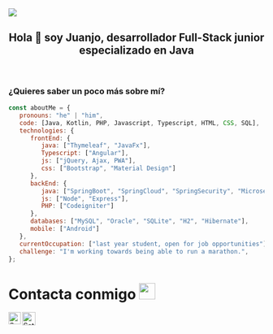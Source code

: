 <img src="https://github.com/jitos86/jitos86/blob/master/hellow.svg"/>


<h2 align="center">Hola 👋 soy Juanjo, desarrollador Full-Stack junior especializado en Java</h2>

</br>
<h3>¿Quieres saber un poco más sobre mí?</h3>

```javascript
const aboutMe = {
   pronouns: "he" | "him",
   code: [Java, Kotlin, PHP, Javascript, Typescript, HTML, CSS, SQL],
   technologies: {
      frontEnd: {
         java: ["Thymeleaf", "JavaFx"],
         Typescript: ["Angular"],
         js: ["jQuery, Ajax, PWA"],
         css: ["Bootstrap", "Material Design"]
      },
      backEnd: {
         java: ["SpringBoot", "SpringCloud", "SpringSecurity", "Microservicios"],
         js: ["Node", "Express"],
         PHP: ["Codeigniter"]
      },
      databases: ["MySQL", "Oracle", "SQLite", "H2", "Hibernate"],
      mobile: ["Android"]
   },
   currentOccupation: ["last year student, open for job opportunities"],
   challenge: "I'm working towards being able to run a marathon.",
};
```

# Contacta conmigo <img src="https://github.com/jitos86/jitos86/blob/master/apreton-manos.gif" height="32px">

<a href="https://www.linkedin.com/in/juan-jos%C3%A9-garc%C3%ADa-navarrete-71268b1b0/" target="_blank">
 <img align="left" alt="Satyam Goyal | Linkedin" width="24px" src="https://github.com/jitos86/jitos86/blob/master/linkedin.svg" />
</a> &nbsp;&nbsp;
<a href="mailto:jitos86@gmail.com">
 <img align="left" alt="Satyam Goyal | Gmail" width="26px" src="https://github.com/jitos86/jitos86/blob/master/mail.svg" />
</a>

<!--
[![Linkedin](https://img.shields.io/badge/-LinkedIn-222222?style=flat-square&logo=Linkedin&logoColor=white&link=https://www.linkedin.com/in/juan-jos%C3%A9-garc%C3%ADa-navarrete-71268b1b0/)](https://www.linkedin.com/in/juan-jos%C3%A9-garc%C3%ADa-navarrete-71268b1b0/)
[![Gmail Badge](https://img.shields.io/badge/Gmail-d14836?style=flat&logo=Gmail&logoColor=white&link=mailto:jitos86@gmail.com)](mailto:jitos86@gmail.com)
-->
<!--
**jitos86/jitos86** is a ✨ _special_ ✨ repository because its `README.md` (this file) appears on your GitHub profile.

Here are some ideas to get you started:

- 🔭 I’m currently working on ...
- 🌱 I’m currently learning ...
- 👯 I’m looking to collaborate on ...
- 🤔 I’m looking for help with ...
- 💬 Ask me about ...
- 📫 How to reach me: ...
- 😄 Pronouns: ...
- ⚡ Fun fact: ...
-->
